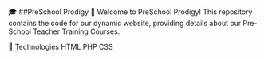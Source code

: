 🎓 ##PreSchool Prodigy 🌟
Welcome to PreSchool Prodigy! This repository contains the code for our dynamic website, providing details about our Pre-School Teacher Training Courses.

🚀 Technologies
HTML
PHP
CSS
